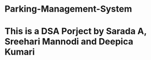 # Parking-Management-System
# This is a DSA Porject by Sarada A, Sreehari Mannodi and Deepica Kumari